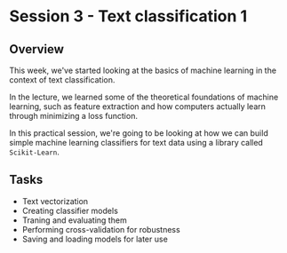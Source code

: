 # Session 3 - Text classification 1

## Overview

This week, we've started looking at the basics of machine learning in the context of text classification.

In the lecture, we learned some of the theoretical foundations of machine learning, such as feature extraction and how computers actually learn through minimizing a loss function.

In this practical session, we're going to be looking at how we can build simple machine learning classifiers for text data using a library called ```Scikit-Learn```.

## Tasks

- Text vectorization
- Creating classifier models
- Traning and evaluating them
- Performing cross-validation for robustness
- Saving and loading models for later use
